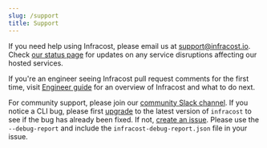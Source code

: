 ```yaml
---
slug: /support
title: Support
---
```


If you need help using Infracost, please email us at [support@infracost.io](mailto:support@infracost.io). Check [our status page](https://status.infracost.io) for updates on any service disruptions affecting our hosted services.

If you're an engineer seeing Infracost pull request comments for the first time, visit [Engineer guide](/docs/infracost_cloud/engineer_guide/) for an overview of Infracost and what to do next.

For community support, please join our [community Slack channel](https://www.infracost.io/community-chat). If you notice a CLI bug, please first [upgrade](/docs/#1-install-infracost) to the latest version of `infracost` to see if the bug has already been fixed. If not, [create an issue](https://github.com/infracost/infracost/issues/new/choose). Please use the `--debug-report` and include the `infracost-debug-report.json` file in your issue.
